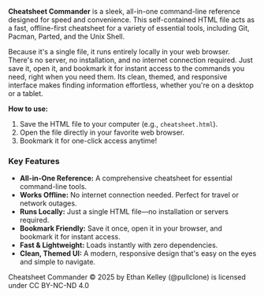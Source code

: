 **Cheatsheet Commander** is a sleek, all-in-one command-line reference designed for speed and convenience. This self-contained HTML file acts as a fast, offline-first cheatsheet for a variety of essential tools, including Git, Pacman, Parted, and the Unix Shell.

Because it's a single file, it runs entirely locally in your web browser. There's no server, no installation, and no internet connection required. Just save it, open it, and bookmark it for instant access to the commands you need, right when you need them. Its clean, themed, and responsive interface makes finding information effortless, whether you're on a desktop or a tablet.

**How to use:**
1.  Save the HTML file to your computer (e.g., `cheatsheet.html`).
2.  Open the file directly in your favorite web browser.
3.  Bookmark it for one-click access anytime!

### Key Features

*   **All-in-One Reference:** A comprehensive cheatsheet for essential command-line tools.
*   **Works Offline:** No internet connection needed. Perfect for travel or network outages.
*   **Runs Locally:** Just a single HTML file—no installation or servers required.
*   **Bookmark Friendly:** Save it once, open it in your browser, and bookmark it for instant access.
*   **Fast & Lightweight:** Loads instantly with zero dependencies.
*   **Clean, Themed UI:** A modern, responsive design that's easy on the eyes and simple to navigate.
  
Cheatsheet Commander © 2025 by Ethan Kelley (@pullclone) is licensed under CC BY-NC-ND 4.0
